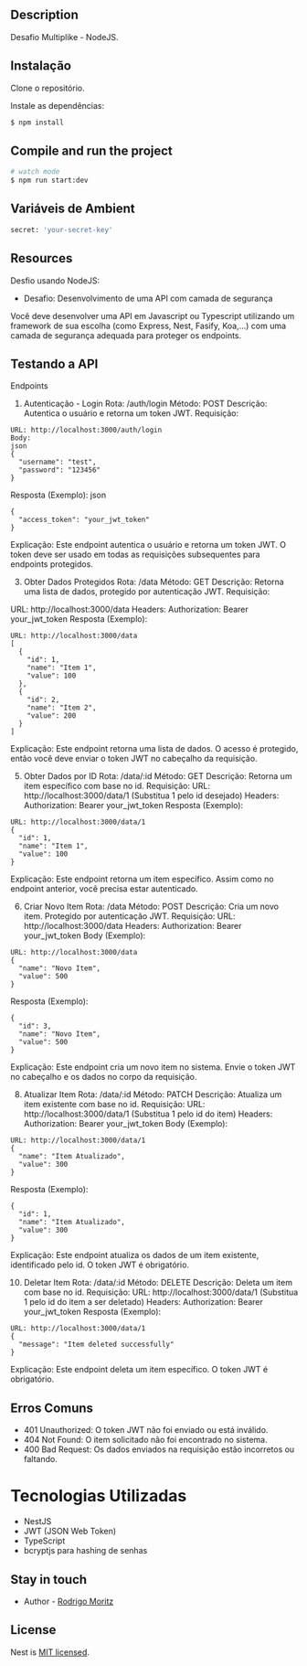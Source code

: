 ## Description

Desafio Multiplike - NodeJS.

## Instalação
Clone o repositório.

Instale as dependências:

```bash
$ npm install
```

## Compile and run the project

```bash
# watch mode
$ npm run start:dev
```

## Variáveis de Ambient

```bash
secret: 'your-secret-key'
```

## Resources

Desfio usando NodeJS:

- Desafio: Desenvolvimento de uma API com camada de segurança
 
Você deve desenvolver uma API em Javascript ou Typescript utilizando um framework de sua escolha (como Express, Nest, Fasify, Koa,...) 
com uma camada de segurança adequada para proteger os endpoints.

## Testando a API

Endpoints
1. Autenticação - Login
Rota: /auth/login
Método: POST
Descrição: Autentica o usuário e retorna um token JWT.
Requisição:
```
URL: http://localhost:3000/auth/login
Body:
json
{
  "username": "test",
  "password": "123456"
}
```
Resposta (Exemplo):
json
```
{
  "access_token": "your_jwt_token"
}
```
Explicação: Este endpoint autentica o usuário e retorna um token JWT. O token deve ser usado em todas as requisições subsequentes para endpoints protegidos.

3. Obter Dados Protegidos
Rota: /data
Método: GET
Descrição: Retorna uma lista de dados, protegido por autenticação JWT.
Requisição:

URL: http://localhost:3000/data
Headers:
Authorization: Bearer your_jwt_token
Resposta (Exemplo):
```
URL: http://localhost:3000/data
[
  {
    "id": 1,
    "name": "Item 1",
    "value": 100
  },
  {
    "id": 2,
    "name": "Item 2",
    "value": 200
  }
]
```
Explicação: Este endpoint retorna uma lista de dados. O acesso é protegido, então você deve enviar o token JWT no cabeçalho da requisição.

5. Obter Dados por ID
Rota: /data/:id
Método: GET
Descrição: Retorna um item específico com base no id.
Requisição:
URL: http://localhost:3000/data/1 (Substitua 1 pelo id desejado)
Headers:
Authorization: Bearer your_jwt_token
Resposta (Exemplo):
```
URL: http://localhost:3000/data/1
{
  "id": 1,
  "name": "Item 1",
  "value": 100
}
```
Explicação: Este endpoint retorna um item específico. Assim como no endpoint anterior, você precisa estar autenticado.

6. Criar Novo Item
Rota: /data
Método: POST
Descrição: Cria um novo item. Protegido por autenticação JWT.
Requisição:
URL: http://localhost:3000/data
Headers:
Authorization: Bearer your_jwt_token
Body (Exemplo):
```
URL: http://localhost:3000/data
{
  "name": "Novo Item",
  "value": 500
}
```
Resposta (Exemplo):
```
{
  "id": 3,
  "name": "Novo Item",
  "value": 500
}
```
Explicação: Este endpoint cria um novo item no sistema. Envie o token JWT no cabeçalho e os dados no corpo da requisição.

8. Atualizar Item
Rota: /data/:id
Método: PATCH
Descrição: Atualiza um item existente com base no id.
Requisição:
URL: http://localhost:3000/data/1 (Substitua 1 pelo id do item)
Headers:
Authorization: Bearer your_jwt_token
Body (Exemplo):
```
URL: http://localhost:3000/data/1
{
  "name": "Item Atualizado",
  "value": 300
}
```
Resposta (Exemplo):
```
{
  "id": 1,
  "name": "Item Atualizado",
  "value": 300
}
```
Explicação: Este endpoint atualiza os dados de um item existente, identificado pelo id. O token JWT é obrigatório.

10. Deletar Item
Rota: /data/:id
Método: DELETE
Descrição: Deleta um item com base no id.
Requisição:
URL: http://localhost:3000/data/1 (Substitua 1 pelo id do item a ser deletado)
Headers:
Authorization: Bearer your_jwt_token
Resposta (Exemplo):
```
URL: http://localhost:3000/data/1
{
  "message": "Item deleted successfully"
}
```
Explicação: Este endpoint deleta um item específico. O token JWT é obrigatório.


## Erros Comuns
* 401 Unauthorized: O token JWT não foi enviado ou está inválido.
* 404 Not Found: O item solicitado não foi encontrado no sistema.
* 400 Bad Request: Os dados enviados na requisição estão incorretos ou faltando.

# Tecnologias Utilizadas
* NestJS
* JWT (JSON Web Token)
* TypeScript
* bcryptjs para hashing de senhas


## Stay in touch

- Author - [Rodrigo Moritz](https://www.instagram.com/rodrigo_moritz/)

## License

Nest is [MIT licensed](https://github.com/nestjs/nest/blob/master/LICENSE).
